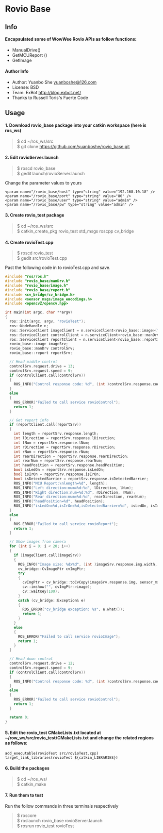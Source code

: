 Rovio Base
==========
Info
------
#### Encapsulated some of WowWee Rovio APIs as follow functions:
- ManualDrive()
- GetMCUReport ()
- GetImage

#### Author Info
- Author: Yuanbo She yuanboshe@126.com
- License: BSD
- Team: ExBot http://blog.exbot.net/
- Thanks to Russell Toris's Fuerte Code

Usage
------
#### 1. Download rovio_base package into your catkin workspace (here is ros_ws)
> $ cd ~/ros_ws/src  
> $ git clone https://github.com/yuanboshe/rovio_base.git

#### 2. Edit rovioServer.launch
> $ roscd rovio_base  
> $ gedit launch/rovioServer.launch

Change the parameter values to yours
```
<param name="/rovio_base/host" type="string" value="192.168.10.18" />  
<param name="/rovio_base/port" type="string" value="80" />  
<param name="/rovio_base/user" type="string" value="admin" />  
<param name="/rovio_base/pw" type="string" value="admin" />
```

#### 3. Create rovio_test package
> $ cd ~/ros_ws/src  
> $ catkin_create_pkg rovio_test std_msgs roscpp cv_bridge

#### 4. Create rovioTest.cpp
> $ roscd rovio_test  
> $ gedit src/rovioTest.cpp

Past the following code in to rovioTest.cpp and save.
```cpp
#include "ros/ros.h"
#include "rovio_base/manDrv.h"
#include "rovio_base/image.h"
#include "rovio_base/report.h"
#include <cv_bridge/cv_bridge.h>
#include <sensor_msgs/image_encodings.h>
#include <opencv2/opencv.hpp>

int main(int argc, char **argv)
{
  ros::init(argc, argv, "rovioTest");
  ros::NodeHandle n;
  ros::ServiceClient imageClient = n.serviceClient<rovio_base::image>("rovioImage");
  ros::ServiceClient controlClient = n.serviceClient<rovio_base::manDrv>("rovioControl");
  ros::ServiceClient reportClient = n.serviceClient<rovio_base::report>("rovioReport");
  rovio_base::image imageSrv;
  rovio_base::manDrv controlSrv;
  rovio_base::report reportSrv;

  // Head middle control
  controlSrv.request.drive = 13;
  controlSrv.request.speed = 9;
  if (controlClient.call(controlSrv))
  {
    ROS_INFO("Control response code: %d", (int )controlSrv.response.code);
  }
  else
  {
    ROS_ERROR("Failed to call service rovioControl");
    return 1;
  }

  // Get report info
  if (reportClient.call(reportSrv))
  {
    int length = reportSrv.response.length;
    int lDirection = reportSrv.response.lDirection;
    int lNum = reportSrv.response.lNum;
    int rDirection = reportSrv.response.rDirection;
    int rNum = reportSrv.response.rNum;
    int rearDirection = reportSrv.response.rearDirection;
    int rearNum = reportSrv.response.rearNum;
    int headPosition = reportSrv.response.headPosition;
    bool isLedOn = reportSrv.response.isLedOn;
    bool isIrOn = reportSrv.response.isIrOn;
    bool isDetectedBarrier = reportSrv.response.isDetectedBarrier;
    ROS_INFO("MCU Report:\nlength=%d", length);
    ROS_INFO("Left direction:num=%d:%d", lDirection, lNum);
    ROS_INFO("Right direction:num=%d:%d", rDirection, rNum);
    ROS_INFO("Rear direction:num=%d:%d", rearDirection, rearNum);
    ROS_INFO("headPosition=%d", headPosition);
    ROS_INFO("isLedOn=%d,isIrOn=%d,isDetectedBarrier=%d", isLedOn, isIrOn, isDetectedBarrier);
  }
  else
  {
    ROS_ERROR("Failed to call service rovioReport");
    return 1;
  }

  // Show images from camera
  for (int i = 0; i < 20; i++)
  {
    if (imageClient.call(imageSrv))
    {
      ROS_INFO("Image size: %dx%d", (int )imageSrv.response.img.width, (int )imageSrv.response.img.height);
      cv_bridge::CvImagePtr cvImgPtr;
      try
      {
        cvImgPtr = cv_bridge::toCvCopy(imageSrv.response.img, sensor_msgs::image_encodings::BGR8);
        cv::imshow("", cvImgPtr->image);
        cv::waitKey(100);
      }
      catch (cv_bridge::Exception& e)
      {
        ROS_ERROR("cv_bridge exception: %s", e.what());
        return 1;
      }
    }
    else
    {
      ROS_ERROR("Failed to call service rovioImage");
      return 1;
    }
  }

  // Head down control
  controlSrv.request.drive = 12;
  controlSrv.request.speed = 9;
  if (controlClient.call(controlSrv))
  {
    ROS_INFO("Control response code: %d", (int )controlSrv.response.code);
  }
  else
  {
    ROS_ERROR("Failed to call service rovioControl");
    return 1;
  }

  return 0;
}
```

#### 5. Edit the rovio_test CMakeLists.txt located at ~/row_ws/src/rovio_test/CMakeLists.txt and change the related regions as follows:
```
add_executable(rovioTest src/rovioTest.cpp)  
target_link_libraries(rovioTest ${catkin_LIBRARIES})  
```

#### 6. Build the packages
> $ cd ~/ros_ws/  
> $ catkin_make

#### 7. Run them to test
Run the follow commands in three terminals respectively
> $ roscore  
> $ roslaunch rovio_base rovioServer.launch  
> $ rosrun rovio_test rovioTest
